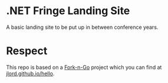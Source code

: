 # .NET Fringe Landing Site

A basic landing site to be put up in between conference years. 

# Respect 

This repo is based on a [Fork-n-Go](http://jlord.github.io/forkngo) project which you can find at [jlord.github.io/hello](http://jlord.github.io/hello).
